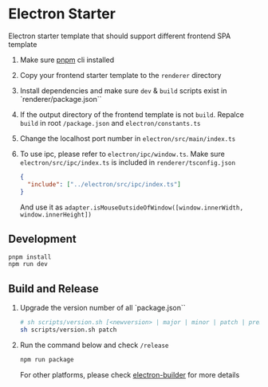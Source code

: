 # Electron Starter

Electron starter template that should support different frontend SPA template

1. Make sure [pnpm](https://pnpm.io/) cli installed
2. Copy your frontend starter template to the `renderer` directory
3. Install dependencies and make sure `dev` & `build` scripts exist in `renderer/package.json``
4. If the output directory of the frontend template is not `build`. Repalce `build` in root `/package.json` and `electron/constants.ts`
5. Change the localhost port number in `electron/src/main/index.ts`
6. To use ipc, please refer to `electron/ipc/window.ts`. Make sure `electron/src/ipc/index.ts` is included in `renderer/tsconfig.json`

   ```json
   {
     "include": ["../electron/src/ipc/index.ts"]
   }
   ```

   And use it as `adapter.isMouseOutsideOfWindow([window.innerWidth, window.innerHeight])`

## Development

```
pnpm install
npm run dev
```

## Build and Release

1. Upgrade the version number of all `package.json``
   ```sh
   # sh scripts/version.sh [<newversion> | major | minor | patch | premajor | preminor | prepatch | prerelease | from-git]
   sh scripts/version.sh patch
   ```
2. Run the command below and check `/release`

   ```sh
   npm run package
   ```

   For other platforms, please check [electron-builder](https://www.electron.build/index.html) for more details
